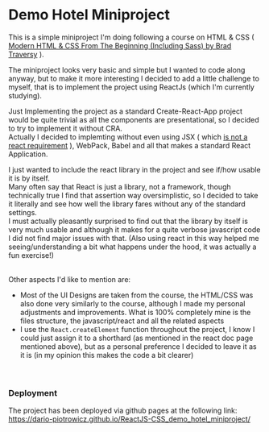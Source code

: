 # Demo Hotel Miniproject

This is a simple miniproject I'm doing following a course on HTML & CSS ( [Modern HTML & CSS From The Beginning (Including Sass) by Brad Traversy](https://www.udemy.com/course/modern-html-css-from-the-beginning/) ).

The miniproject looks very basic and simple but I wanted to code along anyway, but to make it more interesting I decided to add a little challenge to myself, that is to implement the project using ReactJs (which I'm currently studying).

Just Implementing the project as a standard Create-React-App project would be quite trivial as all the components are presentational, so I decided to try to implement it without CRA.\
Actually I decided to implemting without even using JSX ( which [is not a react requirement](https://reactjs.org/docs/react-without-jsx.html) ), WebPack, Babel and all that makes a standard React Application.

I just wanted to include the react library in the project and see if/how usable it is by itself.\
Many often say that React is just a library, not a framework, though technically true I find that assertion way oversimplistic, so I decided to take it literally and see how well the library fares without any of the standard settings.\
I must actually pleasantly surprised to find out that the library by itself is very much usable and although it makes for a quite verbose javascript code I did not find major issues with that. (Also using react in this way helped me seeing/understanding a bit what happens under the hood, it was actually a fun exercise!)

\
Other aspects I'd like to mention are:
 - Most of the UI Designs are taken from the course, the HTML/CSS was also done very similarly to the course, although I made my personal adjustments and improvements. What is 100% completely mine is the files structure, the javascript/react and all the related aspects
- I use the `React.createElement` function throughout the project, I know I could just assign it to a shorthard (as mentioned in the react doc page mentioned above), but as a personal preference I decided to leave it as it is (in my opinion this makes the code a bit clearer)
\
\
\
&NewLine;

 ### Deployment
 The project has been deployed via github pages at the following link:\
 https://dario-piotrowicz.github.io/ReactJS-CSS_demo_hotel_miniproject/
